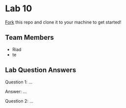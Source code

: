 # Lab 10
[Fork](https://docs.github.com/en/get-started/quickstart/fork-a-repo) this repo and clone it to your machine to get started!

## Team Members
- Riad
- te

## Lab Question Answers

Question 1: ...

Answer: ...

Question 2: ...